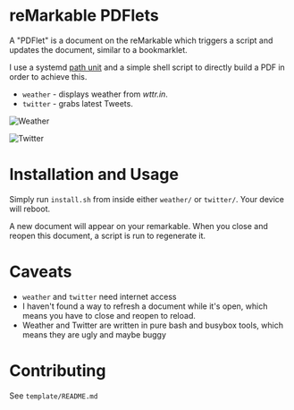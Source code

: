 # reMarkable PDFlets

A "PDFlet" is a document on the reMarkable which triggers a script and updates the document, similar to a bookmarklet.

I use a systemd [path unit](https://www.freedesktop.org/software/systemd/man/systemd.path.html) and a simple shell script to directly build a PDF in order to achieve this.

- `weather` - displays weather from *wttr.in*.
- `twitter` - grabs latest Tweets.

![Weather](https://i.imgur.com/oCqzf3F.jpg)

![Twitter](https://i.imgur.com/Aawj3ia.jpg)

# Installation and Usage

Simply run `install.sh` from inside either `weather/` or `twitter/`.  Your device will reboot.

A new document will appear on your remarkable.  When you close and reopen this document, a script is run to regenerate it.

# Caveats

- `weather` and `twitter` need internet access
- I haven't found a way to refresh a document while it's open, which means you have to close and reopen to reload.
- Weather and Twitter are written in pure bash and busybox tools, which means they are ugly and maybe buggy

# Contributing

See `template/README.md`
